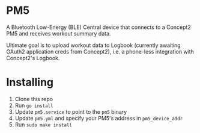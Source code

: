 # PM5

A Bluetooth Low-Energy (BLE) Central device that connects to a Concept2 PM5 and receives workout summary data.

Ultimate goal is to upload workout data to Logbook (currently awaiting OAuth2 application creds from Concept2), i.e. a phone-less integration with Concept2's Logbook.

# Installing

1. Clone this repo
1. Run `go install`
1. Update `pm5.service` to point to the `pm5` binary
1. Update `pm5.yml` and specify your PM5's address in `pm5_device_addr`
1. Run `sudo make install`
